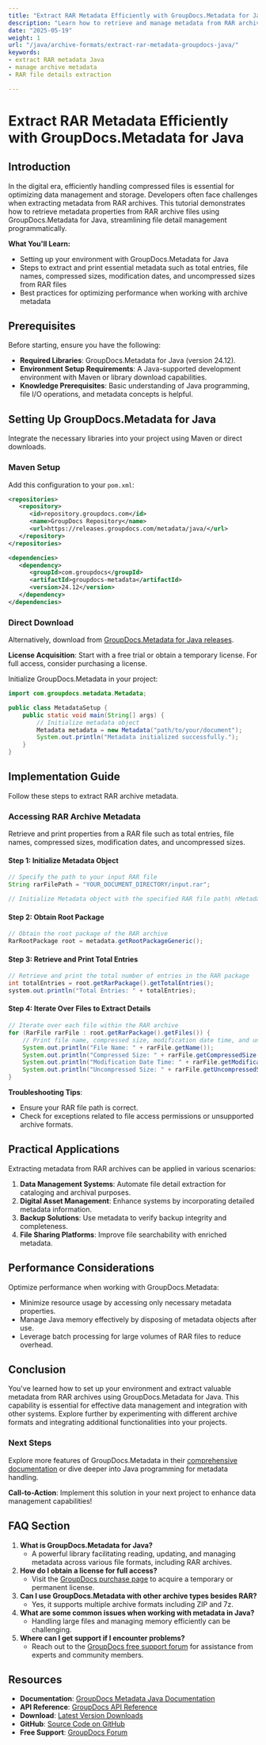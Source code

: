 ```yaml
---
title: "Extract RAR Metadata Efficiently with GroupDocs.Metadata for Java"
description: "Learn how to retrieve and manage metadata from RAR archives using GroupDocs.Metadata for Java. Enhance your data management skills today."
date: "2025-05-19"
weight: 1
url: "/java/archive-formats/extract-rar-metadata-groupdocs-java/"
keywords:
- extract RAR metadata Java
- manage archive metadata
- RAR file details extraction

---
```



# Extract RAR Metadata Efficiently with GroupDocs.Metadata for Java

## Introduction
In the digital era, efficiently handling compressed files is essential for optimizing data management and storage. Developers often face challenges when extracting metadata from RAR archives. This tutorial demonstrates how to retrieve metadata properties from RAR archive files using GroupDocs.Metadata for Java, streamlining file detail management programmatically.

**What You'll Learn:**
- Setting up your environment with GroupDocs.Metadata for Java
- Steps to extract and print essential metadata such as total entries, file names, compressed sizes, modification dates, and uncompressed sizes from RAR files
- Best practices for optimizing performance when working with archive metadata

## Prerequisites
Before starting, ensure you have the following:

- **Required Libraries**: GroupDocs.Metadata for Java (version 24.12).
- **Environment Setup Requirements**: A Java-supported development environment with Maven or library download capabilities.
- **Knowledge Prerequisites**: Basic understanding of Java programming, file I/O operations, and metadata concepts is helpful.

## Setting Up GroupDocs.Metadata for Java
Integrate the necessary libraries into your project using Maven or direct downloads.

### Maven Setup
Add this configuration to your `pom.xml`:

```xml
<repositories>
   <repository>
      <id>repository.groupdocs.com</id>
      <name>GroupDocs Repository</name>
      <url>https://releases.groupdocs.com/metadata/java/</url>
   </repository>
</repositories>

<dependencies>
   <dependency>
      <groupId>com.groupdocs</groupId>
      <artifactId>groupdocs-metadata</artifactId>
      <version>24.12</version>
   </dependency>
</dependencies>
```

### Direct Download
Alternatively, download from [GroupDocs.Metadata for Java releases](https://releases.groupdocs.com/metadata/java/).

**License Acquisition**: Start with a free trial or obtain a temporary license. For full access, consider purchasing a license.

Initialize GroupDocs.Metadata in your project:

```java
import com.groupdocs.metadata.Metadata;

public class MetadataSetup {
    public static void main(String[] args) {
        // Initialize metadata object
        Metadata metadata = new Metadata("path/to/your/document");
        System.out.println("Metadata initialized successfully.");
    }
}
```

## Implementation Guide
Follow these steps to extract RAR archive metadata.

### Accessing RAR Archive Metadata
Retrieve and print properties from a RAR file such as total entries, file names, compressed sizes, modification dates, and uncompressed sizes.

#### Step 1: Initialize Metadata Object
```java
// Specify the path to your input RAR file
String rarFilePath = "YOUR_DOCUMENT_DIRECTORY/input.rar";

// Initialize Metadata object with the specified RAR file path\ nMetadata metadata = new Metadata(rarFilePath);
```

#### Step 2: Obtain Root Package
```java
// Obtain the root package of the RAR archive
RarRootPackage root = metadata.getRootPackageGeneric();
```

#### Step 3: Retrieve and Print Total Entries
```java
// Retrieve and print the total number of entries in the RAR package
int totalEntries = root.getRarPackage().getTotalEntries();
system.out.println("Total Entries: " + totalEntries);
```

#### Step 4: Iterate Over Files to Extract Details
```java
// Iterate over each file within the RAR archive
for (RarFile rarFile : root.getRarPackage().getFiles()) {
    // Print file name, compressed size, modification date time, and uncompressed size
    System.out.println("File Name: " + rarFile.getName());
    System.out.println("Compressed Size: " + rarFile.getCompressedSize());
    System.out.println("Modification Date Time: " + rarFile.getModificationDateTime());
    System.out.println("Uncompressed Size: " + rarFile.getUncompressedSize());
}
```

**Troubleshooting Tips**: 
- Ensure your RAR file path is correct.
- Check for exceptions related to file access permissions or unsupported archive formats.

## Practical Applications
Extracting metadata from RAR archives can be applied in various scenarios:

1. **Data Management Systems**: Automate file detail extraction for cataloging and archival purposes.
2. **Digital Asset Management**: Enhance systems by incorporating detailed metadata information.
3. **Backup Solutions**: Use metadata to verify backup integrity and completeness.
4. **File Sharing Platforms**: Improve file searchability with enriched metadata.

## Performance Considerations
Optimize performance when working with GroupDocs.Metadata:
- Minimize resource usage by accessing only necessary metadata properties.
- Manage Java memory effectively by disposing of metadata objects after use.
- Leverage batch processing for large volumes of RAR files to reduce overhead.

## Conclusion
You've learned how to set up your environment and extract valuable metadata from RAR archives using GroupDocs.Metadata for Java. This capability is essential for effective data management and integration with other systems. Explore further by experimenting with different archive formats and integrating additional functionalities into your projects.

### Next Steps
Explore more features of GroupDocs.Metadata in their [comprehensive documentation](https://docs.groupdocs.com/metadata/java/) or dive deeper into Java programming for metadata handling.

**Call-to-Action**: Implement this solution in your next project to enhance data management capabilities!

## FAQ Section
1. **What is GroupDocs.Metadata for Java?**
   - A powerful library facilitating reading, updating, and managing metadata across various file formats, including RAR archives.
2. **How do I obtain a license for full access?**
   - Visit the [GroupDocs purchase page](https://purchase.groupdocs.com/temporary-license/) to acquire a temporary or permanent license.
3. **Can I use GroupDocs.Metadata with other archive types besides RAR?**
   - Yes, it supports multiple archive formats including ZIP and 7z.
4. **What are some common issues when working with metadata in Java?**
   - Handling large files and managing memory efficiently can be challenging.
5. **Where can I get support if I encounter problems?**
   - Reach out to the [GroupDocs free support forum](https://forum.groupdocs.com/c/metadata/) for assistance from experts and community members.

## Resources
- **Documentation**: [GroupDocs Metadata Java Documentation](https://docs.groupdocs.com/metadata/java/)
- **API Reference**: [GroupDocs API Reference](https://reference.groupdocs.com/metadata/java/)
- **Download**: [Latest Version Downloads](https://releases.groupdocs.com/metadata/java/)
- **GitHub**: [Source Code on GitHub](https://github.com/groupdocs-metadata/GroupDocs.Metadata-for-Java)
- **Free Support**: [GroupDocs Forum](https://forum.groupdocs.com/c/metadata/)
